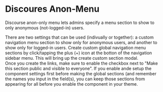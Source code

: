 # Discoures Anon-Menu
Discourse anon-only menu lets admins specify a menu section to show to only anonymous (not-logged-in) users.

There are two settings that can be used (indivually or together): a custom navigation menu section to show only for anonymous users, and another to show only for logged-in users.
Create custom global navigation menu sections by click/tapping the plus (+) icon at the botton of the navigation sidebar menu.  This will bring up the create custom section modal.  
Once you create the links, make sure to enable the checkbox next to "Make this section public and visible to everyone". 
If you enable ande setup the component settings first before making the global sections (and remember the names you input in the field(s), you can keep those sections from appearing for all before you enable the component in your theme.
